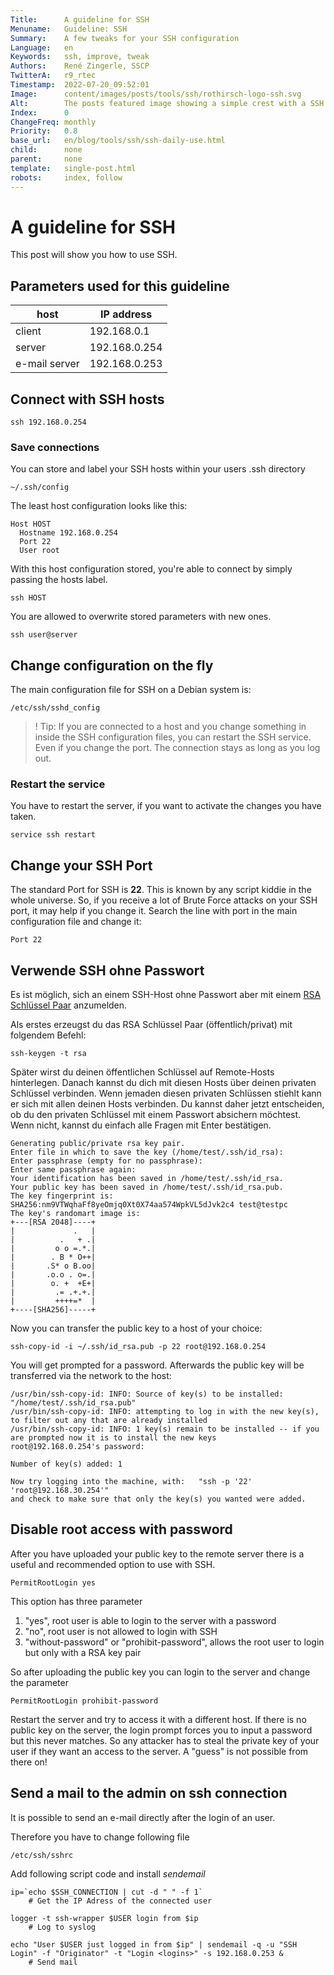 ```yaml
---
Title:      A guideline for SSH
Menuname:   Guideline: SSH
Summary:    A few tweaks for your SSH configuration
Language:   en
Keywords:   ssh, improve, tweak
Authors:    René Zingerle, SSCP
TwitterA:   r9_rtec
Timestamp:  2022-07-20_09:52:01
Image:      content/images/posts/tools/ssh/rothirsch-logo-ssh.svg
Alt:        The posts featured image showing a simple crest with a SSH lettering on it
Index:      0
ChangeFreq: monthly
Priority:   0.8
base_url:   en/blog/tools/ssh/ssh-daily-use.html
child:      none
parent:     none
template:   single-post.html
robots:     index, follow
---
```


# A guideline for SSH

This post will show you how to use SSH.

## Parameters used for this guideline

host          | IP address
------------- | -------------
client        | 192.168.0.1  
server        | 192.168.0.254
e-mail server | 192.168.0.253

## Connect with SSH hosts

    ssh 192.168.0.254

### Save connections

You can store and label your SSH hosts within your users .ssh directory

    ~/.ssh/config

The least host configuration looks like this:

    Host HOST
      Hostname 192.168.0.254
      Port 22
      User root

With this host configuration stored, you're able to connect by simply passing the hosts label.

    ssh HOST

You are allowed to overwrite stored parameters with new ones.

    ssh user@server

## Change configuration on the fly

The main configuration file for SSH on a Debian system is:

    /etc/ssh/sshd_config

> ! Tip: If you are connected to a host and you change something in inside the SSH configuration files, you can restart the SSH service. Even if you change the port. The connection stays as long as you log out.

### Restart the service

You have to restart the server, if you want to activate the changes you have taken.

    service ssh restart

## Change your SSH Port

The standard Port for SSH is __22__. This is known by any script kiddie in the whole universe. So, if you receive a lot of Brute Force attacks on your SSH port, it may help if you change it. Search the line with port in the main configuration file and change it:

    Port 22

## Verwende SSH ohne Passwort

Es ist möglich, sich an einem SSH-Host ohne Passwort aber mit einem [RSA Schlüssel Paar](https://www.youtube.com/watch?v=AQDCe585Lnc) anzumelden.

Als erstes erzeugst du das RSA Schlüssel Paar (öffentlich/privat) mit folgendem Befehl:

    ssh-keygen -t rsa

Später wirst du deinen öffentlichen Schlüssel auf Remote-Hosts hinterlegen. Danach kannst du dich mit diesen Hosts über deinen privaten Schlüssel verbinden. Wenn jemaden diesen privaten Schlüssen stiehlt kann er sich mit allen deinen Hosts verbinden. Du kannst daher  jetzt entscheiden, ob du den privaten Schlüssel mit einem Passwort absichern möchtest. Wenn nicht, kannst du einfach alle Fragen mit Enter bestätigen.

    Generating public/private rsa key pair.
    Enter file in which to save the key (/home/test/.ssh/id_rsa):
    Enter passphrase (empty for no passphrase):
    Enter same passphrase again:
    Your identification has been saved in /home/test/.ssh/id_rsa.
    Your public key has been saved in /home/test/.ssh/id_rsa.pub.
    The key fingerprint is:
    SHA256:nm9VTWqhaFf8yeOmjq0Xt0X74aa574WpkVL5dJvk2c4 test@testpc
    The key's randomart image is:
    +---[RSA 2048]----+
    |             .   |
    |          .   + .|
    |         o o =.*.|
    |        . B * O++|
    |       .S* o B.oo|
    |       .o.o . o=.|
    |        o. +  +E+|
    |         .= .+.+.|
    |         ++++=*  |
    +----[SHA256]-----+

Now you can transfer the public key to a host of your choice:

    ssh-copy-id -i ~/.ssh/id_rsa.pub -p 22 root@192.168.0.254

You will get prompted for a password. Afterwards the public key will be transferred via the network to the host:

    /usr/bin/ssh-copy-id: INFO: Source of key(s) to be installed: "/home/test/.ssh/id_rsa.pub"
    /usr/bin/ssh-copy-id: INFO: attempting to log in with the new key(s), to filter out any that are already installed
    /usr/bin/ssh-copy-id: INFO: 1 key(s) remain to be installed -- if you are prompted now it is to install the new keys
    root@192.168.0.254's password:

    Number of key(s) added: 1

    Now try logging into the machine, with:   "ssh -p '22' 'root@192.168.30.254'"
    and check to make sure that only the key(s) you wanted were added.


## Disable root access with password
After you have uploaded your public key to the remote server there is a useful and recommended option to use with SSH.

    PermitRootLogin yes

This option has three parameter

1. "yes", root user is able to login to the server with a password
2. "no", root user is not allowed to login with SSH
3. "without-password" or "prohibit-password", allows the root user to login but only with a RSA key pair

So after uploading the public key you can login to the server and change the parameter

    PermitRootLogin prohibit-password

Restart the server and try to access it with a different host. If there is no public key on the server, the login prompt forces you to input a password but this never matches. So any attacker has to steal the private key of your user if they want an access to the server. A "guess" is not possible from there on!

## Send a mail to the admin on ssh connection
It is possible to send an e-mail directly after the login of an user.

Therefore you have to change following file

    /etc/ssh/sshrc

Add following script code and install _sendemail_

    ip=`echo $SSH_CONNECTION | cut -d " " -f 1`
        # Get the IP Adress of the connected user

    logger -t ssh-wrapper $USER login from $ip
        # Log to syslog

    echo "User $USER just logged in from $ip" | sendemail -q -u "SSH Login" -f "Originator" -t "Login <logins>" -s 192.168.0.253 &
        # Send mail
